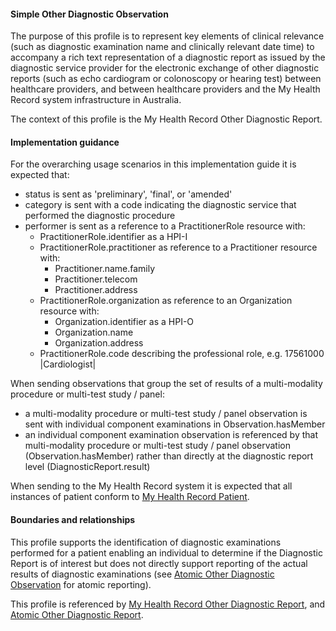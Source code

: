 #### Simple Other Diagnostic Observation
The purpose of this profile is to represent key elements of clinical relevance (such as diagnostic examination name and clinically relevant date time) to accompany a rich text representation of a diagnostic report as issued by the diagnostic service provider for the electronic exchange of other diagnostic reports (such as echo cardiogram or colonoscopy or hearing test) between healthcare providers, and between healthcare providers and the My Health Record system infrastructure in Australia.

The context of this profile is the My Health Record Other Diagnostic Report.

#### Implementation guidance
For the overarching usage scenarios in this implementation guide it is expected that:
<ul>
<li>status is sent as 'preliminary', 'final', or 'amended'</li>
<li>category is sent with a code indicating the diagnostic service that performed the diagnostic procedure</li>
<li>performer is sent as a reference to a PractitionerRole resource with:
    <ul>
        <li>PractitionerRole.identifier as a HPI-I</li>
        <li>PractitionerRole.practitioner as reference to a Practitioner resource with:
        <ul>
            <li>Practitioner.name.family</li>
            <li>Practitioner.telecom</li>   
            <li>Practitioner.address</li>   
        </ul></li>
        <li>PractitionerRole.organization as reference to an Organization resource with:
        <ul>
            <li>Organization.identifier as a HPI-O</li>
            <li>Organization.name</li>
            <li>Organization.address</li> 
         </ul></li>
        <li>PractitionerRole.code describing the professional role, e.g. 17561000 |Cardiologist|</li>
    </ul></li>
</ul>

When sending observations that group the set of results of a multi-modality procedure or multi-test study / panel:
* a multi-modality procedure or multi-test study / panel observation is sent with individual component examinations in Observation.hasMember
* an individual component examination observation is referenced by that multi-modality procedure or multi-test study / panel observation (Observation.hasMember) rather than directly at the diagnostic report level (DiagnosticReport.result)

When sending to the My Health Record system it is expected that all instances of patient conform to [My Health Record Patient](StructureDefinition-patient-mhr-1.html).

#### Boundaries and relationships
This profile supports the identification of diagnostic examinations performed for a patient enabling an individual to determine if the Diagnostic Report is of interest but does not directly support reporting of the actual results of diagnostic examinations (see [Atomic Other Diagnostic Observation](StructureDefinition-observation-otherdiag-atomic-1.html) for atomic reporting).

This profile is referenced by [My Health Record Other Diagnostic Report](StructureDefinition-diagnosticreport-otherdiag-mhr-1.html), and [Atomic Other Diagnostic Report](StructureDefinition-diagnosticreport-otherdiag-atomic-1.html).